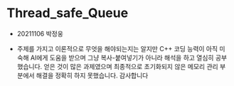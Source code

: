 # Thread_safe_Queue

- 20211106 박정웅

- 주제를 가지고 이론적으로 무엇을 해야되는지는 알지만 C++ 코딩 능력이 아직 미숙해 AI에게 도움을 받으며 그냥 복사-붙여넣기가 아니라 해석을 하고 열심히 공부했습니다.
얻은 것이 많은 과제였으며 최종적으로 초기화되지 않은 메모리 관리 부분에서 해결을 정확히 하지 못했습니다. 감사합니다
